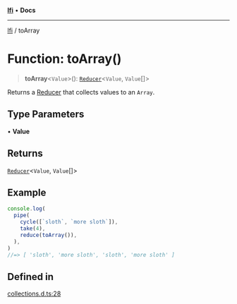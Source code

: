 [**lfi**](../readme.md) • **Docs**

***

[lfi](../globals.md) / toArray

# Function: toArray()

> **toArray**\<`Value`\>(): [`Reducer`](../type-aliases/Reducer.md)\<`Value`, `Value`[]\>

Returns a [Reducer](../type-aliases/Reducer.md) that collects values to an `Array`.

## Type Parameters

• **Value**

## Returns

[`Reducer`](../type-aliases/Reducer.md)\<`Value`, `Value`[]\>

## Example

```js
console.log(
  pipe(
    cycle([`sloth`, `more sloth`]),
    take(4),
    reduce(toArray()),
  ),
)
//=> [ 'sloth', 'more sloth', 'sloth', 'more sloth' ]
```

## Defined in

[collections.d.ts:28](https://github.com/TomerAberbach/lfi/blob/a3eb3a94b2928b5200a7bcd0a14fdc70f0cb5947/src/operations/collections.d.ts#L28)
